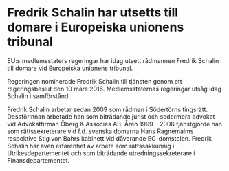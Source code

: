 # Fredrik Schalin har utsetts till domare i Europeiska unionens tribunal

EU:s medlemsstaters regeringar har idag utsett rådmannen Fredrik Schalin till domare vid Europeiska unionens tribunal.

Regeringen nominerade Fredrik Schalin till tjänsten genom ett regeringsbeslut den 10 mars 2016. Medlemsstaternas regeringar utsåg idag Schalin i samförstånd.

Fredrik Schalin arbetar sedan 2009 som rådman i Södertörns tingsrätt. Dessförinnan arbetade han som biträdande jurist och sedermera advokat vid Advokatfirman Öberg & Associés AB. Åren 1999 – 2006 tjänstgjorde han som rättssekreterare vid f.d. svenska domarna Hans Ragnemalms respektive Stig von Bahrs kabinett vid dåvarande EG-domstolen. Fredrik Schalin har även erfarenhet av arbete som rättssakkunnig i Utrikesdepartementet och som biträdande utredningssekreterare i Finansdepartementet.
